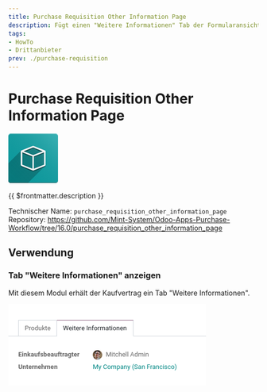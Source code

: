 ```yaml
---
title: Purchase Requisition Other Information Page
description: Fügt einen "Weitere Informationen" Tab der Formularansicht hinzu.
tags:
- HowTo
- Drittanbieter
prev: ./purchase-requisition
---
```

# Purchase Requisition Other Information Page
![icon_oms_box](attachments/icon_oms_box.png)

{{ $frontmatter.description }}

Technischer Name: `purchase_requisition_other_information_page`\
Repository: <https://github.com/Mint-System/Odoo-Apps-Purchase-Workflow/tree/16.0/purchase_requisition_other_information_page>

## Verwendung

### Tab "Weitere Informationen" anzeigen

Mit diesem Modul erhält der Kaufvertrag ein Tab "Weitere Informationen".

![](attachments/Purchase%20Requisition%20Other%20Information%20Page.png)

